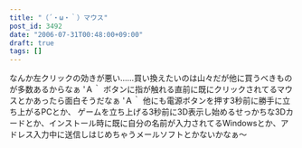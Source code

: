 ```yaml
---
title: "（´・ω・｀）マウス"
post_id: 3492
date: "2006-07-31T00:48:00+09:00"
draft: true
tags: []
---
```



なんか左クリックの効きが悪い……買い換えたいのは山々だが他に買うべきものが多数あるからなぁ 'Ａ｀ ボタンに指が触れる直前に既にクリックされてるマウスとかあったら面白そうだなぁ 'Ａ｀ 他にも電源ボタンを押す3秒前に勝手に立ち上がるPCとか、 ゲームを立ち上げる3秒前に3D表示し始めるせっかちな3Dカードとか、インストール時に既に自分の名前が入力されてるWindowsとか、アドレス入力中に送信しはじめちゃうメールソフトとかないかなぁ～

